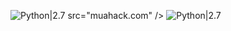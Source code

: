 ![Python|2.7](https://img.shields.io/badge/MUAHACK.COM-2.7-blue.svg)
src="muahack.com" />
![Python|2.7](https://img.shields.io/badge/MUAHACK.VN-2.7-red.svg)
<div <img src

